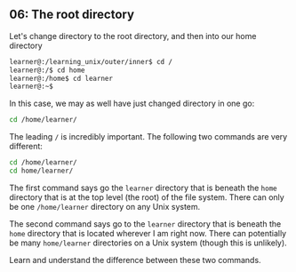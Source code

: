 ## 06: The root directory

Let's change directory to the root directory, and then into our home directory

```bash
learner@:/learning_unix/outer/inner$ cd /
learner@:/$ cd home
learner@:/home$ cd learner
learner@:~$
```

In this case, we may as well have just changed directory in one go:
```bash
cd /home/learner/
```

The leading `/` is incredibly important. The following two commands are very different:

```bash
cd /home/learner/
cd home/learner/
```

The first command says go the `learner` directory that is beneath the `home` directory that is at the top level (the root) of the file system. There can only be one `/home/learner` directory on any Unix system.

The second command says go to the `learner` directory that is beneath the `home` directory that is located wherever I am right now. There can potentially be many `home/learner` directories on a Unix system (though this is unlikely).

Learn and understand the difference between these two commands.
